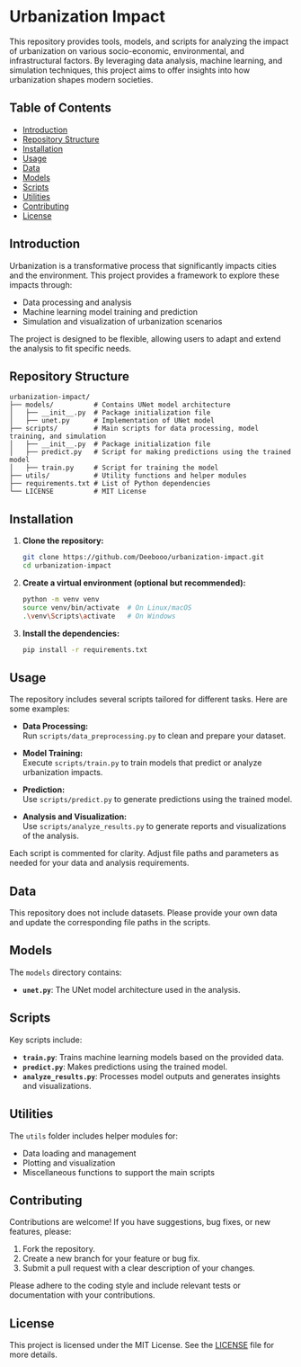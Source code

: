 # Urbanization Impact

This repository provides tools, models, and scripts for analyzing the impact of urbanization on various socio-economic, environmental, and infrastructural factors. By leveraging data analysis, machine learning, and simulation techniques, this project aims to offer insights into how urbanization shapes modern societies.

## Table of Contents

- [Introduction](#introduction)
- [Repository Structure](#repository-structure)
- [Installation](#installation)
- [Usage](#usage)
- [Data](#data)
- [Models](#models)
- [Scripts](#scripts)
- [Utilities](#utilities)
- [Contributing](#contributing)
- [License](#license)

## Introduction

Urbanization is a transformative process that significantly impacts cities and the environment. This project provides a framework to explore these impacts through:
- Data processing and analysis
- Machine learning model training and prediction
- Simulation and visualization of urbanization scenarios

The project is designed to be flexible, allowing users to adapt and extend the analysis to fit specific needs.

## Repository Structure

```
urbanization-impact/
├── models/          # Contains UNet model architecture
│   ├── __init__.py  # Package initialization file
│   ├── unet.py      # Implementation of UNet model
├── scripts/         # Main scripts for data processing, model training, and simulation
│   ├── __init__.py  # Package initialization file
│   ├── predict.py   # Script for making predictions using the trained model
│   ├── train.py     # Script for training the model
├── utils/           # Utility functions and helper modules
├── requirements.txt # List of Python dependencies
└── LICENSE          # MIT License
```

## Installation

1. **Clone the repository:**

   ```bash
   git clone https://github.com/Deebooo/urbanization-impact.git
   cd urbanization-impact
   ```

2. **Create a virtual environment (optional but recommended):**

   ```bash
   python -m venv venv
   source venv/bin/activate  # On Linux/macOS
   .\venv\Scripts\activate   # On Windows
   ```

3. **Install the dependencies:**

   ```bash
   pip install -r requirements.txt
   ```

## Usage

The repository includes several scripts tailored for different tasks. Here are some examples:

- **Data Processing:**  
  Run `scripts/data_preprocessing.py` to clean and prepare your dataset.

- **Model Training:**  
  Execute `scripts/train.py` to train models that predict or analyze urbanization impacts.

- **Prediction:**  
  Use `scripts/predict.py` to generate predictions using the trained model.

- **Analysis and Visualization:**  
  Use `scripts/analyze_results.py` to generate reports and visualizations of the analysis.

Each script is commented for clarity. Adjust file paths and parameters as needed for your data and analysis requirements.

## Data

This repository does not include datasets. Please provide your own data and update the corresponding file paths in the scripts.

## Models

The `models` directory contains:
- **`unet.py`**: The UNet model architecture used in the analysis.

## Scripts

Key scripts include:
- **`train.py`**: Trains machine learning models based on the provided data.
- **`predict.py`**: Makes predictions using the trained model.
- **`analyze_results.py`**: Processes model outputs and generates insights and visualizations.

## Utilities

The `utils` folder includes helper modules for:
- Data loading and management
- Plotting and visualization
- Miscellaneous functions to support the main scripts

## Contributing

Contributions are welcome! If you have suggestions, bug fixes, or new features, please:
1. Fork the repository.
2. Create a new branch for your feature or bug fix.
3. Submit a pull request with a clear description of your changes.

Please adhere to the coding style and include relevant tests or documentation with your contributions.

## License

This project is licensed under the MIT License. See the [LICENSE](LICENSE) file for more details.

